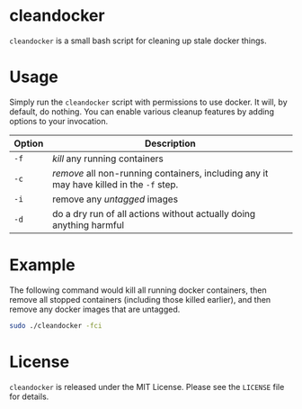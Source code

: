# cleandocker

`cleandocker` is a small bash script for cleaning up stale docker things.

# Usage

Simply run the `cleandocker` script with permissions to use docker. It will, by default, do nothing. You can enable various cleanup features by adding options to your invocation.

| Option | Description |
| ------ | ----------- |
| `-f` | *kill* any running containers |
| `-c` | *remove* all non-running containers, including any it may have killed in the `-f` step. |
| `-i` | remove any *untagged* images |
| `-d` | do a dry run of all actions without actually doing anything harmful |

# Example

The following command would kill all running docker containers, then remove all stopped containers (including those killed earlier), and then remove any docker images that are untagged.

```bash
sudo ./cleandocker -fci
```

# License

`cleandocker` is released under the MIT License. Please see the `LICENSE` file for details.
